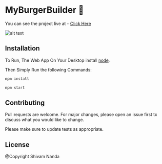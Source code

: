 # MyBurgerBuilder 🍔


You can see the project live at - [Click Here] 

![alt text](https://i.ibb.co/x1rWwGH/ezgif-com-gif-maker.gif)

## Installation

To Run, The Web App On Your Desktop install [node](https://nodejs.org/en/download/).

Then Simply Run the following Commands:
```bash
npm install

npm start
```
## Contributing
Pull requests are welcome. For major changes, please open an issue first to discuss what you would like to change.

Please make sure to update tests as appropriate.

## License

@Copyright Shivam Nanda

[Click Here]: <https://burger-builder-e9289.firebaseapp.com>
